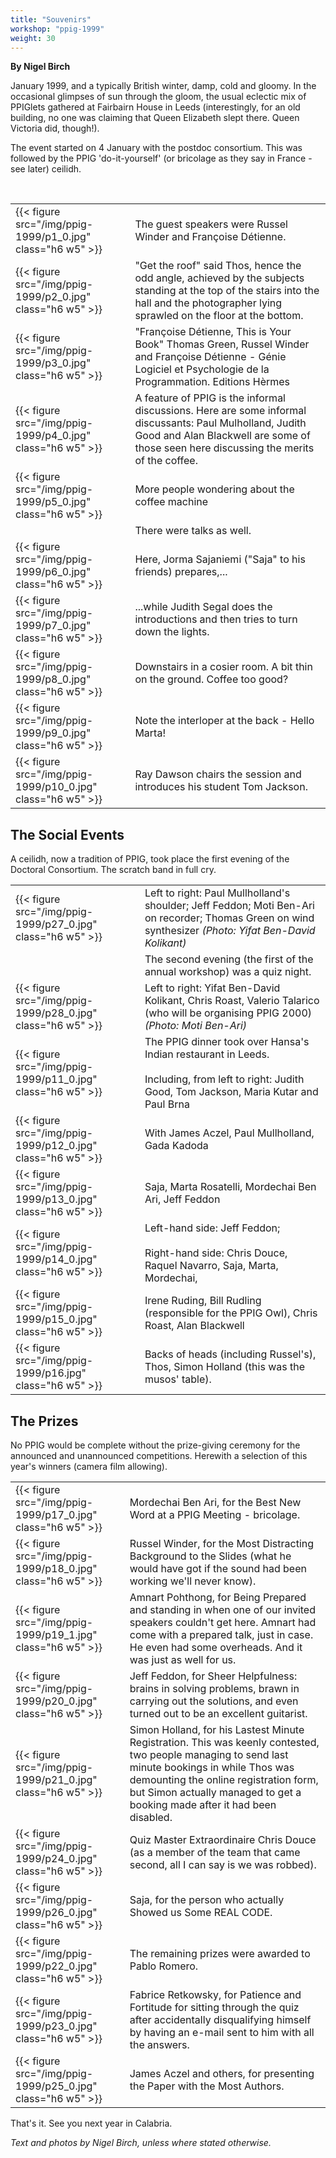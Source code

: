 ```yaml
---
title: "Souvenirs"
workshop: "ppig-1999"
weight: 30
---
```


**By Nigel Birch**

January 1999, and a typically British winter, damp, cold and gloomy. In the occasional glimpses of sun through the gloom, the usual eclectic mix of PPIGlets gathered at Fairbairn House in Leeds (interestingly, for an old building, no one was claiming that Queen Elizabeth slept there. Queen Victoria did, though!).

The event started on 4 January with the postdoc consortium. This was followed by the PPIG 'do-it-yourself' (or bricolage as they say in France - see later) ceilidh.

<style>
  td {
    vertical-align: middle !important;
  }
</style>

<br>

|    |    |
| ---|--- |
| {{< figure src="/img/ppig-1999/p1_0.jpg" class="h6 w5" >}} | The guest speakers were Russel Winder and Françoise Détienne. |
| {{< figure src="/img/ppig-1999/p2_0.jpg" class="h6 w5" >}} | "Get the roof" said Thos, hence the odd angle, achieved by the subjects standing at the top of the stairs into the hall and the photographer lying sprawled on the floor at the bottom. |
| {{< figure src="/img/ppig-1999/p3_0.jpg" class="h6 w5" >}} | "Françoise Détienne, This is Your Book" Thomas Green, Russel Winder and Françoise Détienne - Génie Logiciel et Psychologie de la Programmation. Editions Hèrmes |
| {{< figure src="/img/ppig-1999/p4_0.jpg" class="h6 w5" >}} | A feature of PPIG is the informal discussions. Here are some informal discussants: Paul Mulholland, Judith Good and Alan Blackwell are some of those seen here discussing the merits of the coffee. |
| {{< figure src="/img/ppig-1999/p5_0.jpg" class="h6 w5" >}} | More people wondering about the coffee machine |
| | There were talks as well. |
| {{< figure src="/img/ppig-1999/p6_0.jpg" class="h6 w5" >}} | Here, Jorma Sajaniemi ("Saja" to his friends) prepares,... |
| {{< figure src="/img/ppig-1999/p7_0.jpg" class="h6 w5" >}} | ...while Judith Segal does the introductions and then tries to turn down the lights. |
| {{< figure src="/img/ppig-1999/p8_0.jpg" class="h6 w5" >}} | Downstairs in a cosier room. A bit thin on the ground. Coffee too good? |
| {{< figure src="/img/ppig-1999/p9_0.jpg" class="h6 w5" >}} | Note the interloper at the back - Hello Marta! |
| {{< figure src="/img/ppig-1999/p10_0.jpg" class="h6 w5" >}} | Ray Dawson chairs the session and introduces his student Tom Jackson. |

The Social Events
-----------------

A ceilidh, now a tradition of PPIG, took place the first evening of the Doctoral Consortium. The scratch band in full cry.

|    |    |
| ---|--- |
| {{< figure src="/img/ppig-1999/p27_0.jpg" class="h6 w5" >}} | Left to right: Paul Mullholland's shoulder; Jeff Feddon; Moti Ben-Ari on recorder; Thomas Green on wind synthesizer _(Photo: Yifat Ben-David Kolikant)_ |
| | The second evening (the first of the annual workshop) was a quiz night. |
| {{< figure src="/img/ppig-1999/p28_0.jpg" class="h6 w5" >}} | Left to right: Yifat Ben-David Kolikant, Chris Roast, Valerio Talarico (who will be organising PPIG 2000) _(Photo: Moti Ben-Ari)_ |
| {{< figure src="/img/ppig-1999/p11_0.jpg" class="h6 w5" >}} | The PPIG dinner took over Hansa's Indian restaurant in Leeds. <br><br> Including, from left to right: Judith Good, Tom Jackson, Maria Kutar and Paul Brna |
| {{< figure src="/img/ppig-1999/p12_0.jpg" class="h6 w5" >}} | With James Aczel, Paul Mullholland, Gada Kadoda |
| {{< figure src="/img/ppig-1999/p13_0.jpg" class="h6 w5" >}} | Saja, Marta Rosatelli, Mordechai Ben Ari, Jeff Feddon |
| {{< figure src="/img/ppig-1999/p14_0.jpg" class="h6 w5" >}} | Left-hand side: Jeff Feddon; <br> <br> Right-hand side: Chris Douce, Raquel Navarro, Saja, Marta, Mordechai, |
| {{< figure src="/img/ppig-1999/p15_0.jpg" class="h6 w5" >}} | Irene Ruding, Bill Rudling (responsible for the PPIG Owl), Chris Roast, Alan Blackwell |
| {{< figure src="/img/ppig-1999/p16.jpg" class="h6 w5" >}} | Backs of heads (including Russel's), Thos, Simon Holland (this was the musos' table). |

The Prizes
----------

No PPIG would be complete without the prize-giving ceremony for the announced and unannounced competitions. Herewith a selection of this year's winners (camera film allowing).

|    |    |
| ---|--- |
| {{< figure src="/img/ppig-1999/p17_0.jpg" class="h6 w5" >}} | Mordechai Ben Ari, for the Best New Word at a PPIG Meeting - bricolage. |
| {{< figure src="/img/ppig-1999/p18_0.jpg" class="h6 w5" >}} | Russel Winder, for the Most Distracting Background to the Slides (what he would have got if the sound had been working we'll never know). |
| {{< figure src="/img/ppig-1999/p19_1.jpg" class="h6 w5" >}} | Amnart Pohthong, for Being Prepared and standing in when one of our invited speakers couldn't get here. Amnart had come with a prepared talk, just in case. He even had some overheads. And it was just as well for us. |
| {{< figure src="/img/ppig-1999/p20_0.jpg" class="h6 w5" >}} | Jeff Feddon, for Sheer Helpfulness: brains in solving problems, brawn in carrying out the solutions, and even turned out to be an excellent guitarist. |
| {{< figure src="/img/ppig-1999/p21_0.jpg" class="h6 w5" >}} | Simon Holland, for his Lastest Minute Registration. This was keenly contested, two people managing to send last minute bookings in while Thos was demounting the online registration form, but Simon actually managed to get a booking made after it had been disabled. |
| {{< figure src="/img/ppig-1999/p24_0.jpg" class="h6 w5" >}} | Quiz Master Extraordinaire Chris Douce (as a member of the team that came second, all I can say is we was robbed). |
| {{< figure src="/img/ppig-1999/p26_0.jpg" class="h6 w5" >}} | Saja, for the person who actually Showed us Some REAL CODE. |
| {{< figure src="/img/ppig-1999/p22_0.jpg" class="h6 w5" >}} | The remaining prizes were awarded to Pablo Romero. |
| {{< figure src="/img/ppig-1999/p23_0.jpg" class="h6 w5" >}} | Fabrice Retkowsky, for Patience and Fortitude for sitting through the quiz after accidentally disqualifying himself by having an e-mail sent to him with all the answers. |
| {{< figure src="/img/ppig-1999/p25_0.jpg" class="h6 w5" >}} | James Aczel and others, for presenting the Paper with the Most Authors. |

That's it. See you next year in Calabria.

_Text and photos by Nigel Birch, unless where stated otherwise._
